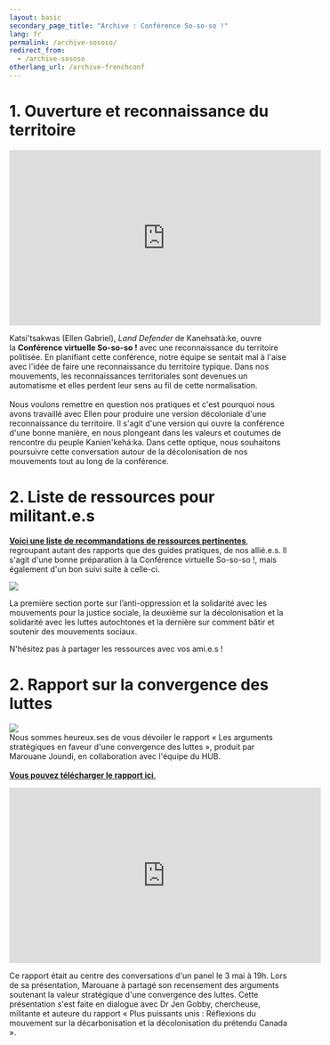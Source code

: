 ```yaml
---
layout: basic
secondary_page_title: "Archive : Conférence So-so-so !"
lang: fr
permalink: /archive-sososo/
redirect_from:
  - /archive-sososo
otherlang_url: /archive-frenchconf
---
```

# 1. Ouverture et reconnaissance du territoire

<iframe width="560" height="315" src="https://www.youtube.com/embed/5Mm2vDSgXD0" title="YouTube video player" frameborder="0" allow="accelerometer; autoplay; clipboard-write; encrypted-media; gyroscope; picture-in-picture" allowfullscreen></iframe>

Katsi'tsakwas (Ellen Gabriel), *Land Defender* de Kanehsatà:ke, ouvre la **Conférence virtuelle So-so-so !** avec une reconnaissance du territoire politisée. En planifiant cette conférence, notre équipe se sentait mal à l'aise avec l'idée de faire une reconnaissance du territoire typique. Dans nos mouvements, les reconnaissances territoriales sont devenues un automatisme et elles perdent leur sens au fil de cette normalisation.\
\
Nous voulons remettre en question nos pratiques et c'est pourquoi nous avons travaillé avec Ellen pour produire une version décoloniale d'une reconnaissance du territoire. Il s'agit d'une version qui ouvre la conférence d'une bonne manière, en nous plongeant dans les valeurs et coutumes de rencontre du peuple Kanien'kehá:ka. Dans cette optique, nous souhaitons poursuivre cette conversation autour de la décolonisation de nos mouvements tout au long de la conférence.

# 2. Liste de ressources pour militant.e.s

**[Voici une liste de recommandations de ressources pertinentes](https://www.lehub.ca/ressources/)**, regroupant autant des rapports que des guides pratiques, de nos allié.e.s. Il s'agit d'une bonne préparation à la Conférence virtuelle So-so-so !, mais également d'un bon suivi suite à celle-ci.

![](/media/docs-mouvements-fr.png)

La première section porte sur l’anti-oppression et la solidarité avec les mouvements pour la justice sociale, la deuxième sur la décolonisation et la solidarité avec les luttes autochtones et la dernière sur comment bâtir et soutenir des mouvements sociaux. 

N'hésitez pas à partager les ressources avec vos ami.e.s ! 

# 2. Rapport sur la convergence des luttes

[![](https://ci6.googleusercontent.com/proxy/49dnmta6YBNi-fjl8SrdAokVEB0MKCV2-qv70y3UVzX6QkAKlo69LLRm_IzUmkzI6v-qOuTqkVKkYp8oY4On-Kt7YqDPmcHHgu7laSIuq_WA44lBtlv5J5SIqZYYr9RqePd3X76woXFPy08xY64QzTC8ZKNoGg=s0-d-e1-ft#https://mcusercontent.com/6da6ef9a2de17cfdceb029edc/images/2d48b1d3-ad06-46d8-830b-2da5990212ed.png)](https://www.lehub.ca/media/rapportconvergencedesluttes.pdf)\
Nous sommes heureux.ses de vous dévoiler le rapport « Les arguments stratégiques en faveur d'une convergence des luttes », produit par Marouane Joundi, en collaboration avec l'équipe du HUB. \
\
[**Vous pouvez télécharger le rapport ici**.](https://www.lehub.ca/media/rapportconvergencedesluttes.pdf)

<iframe width="560" height="315" src="https://www.youtube.com/embed/HdLzJuuu12o" title="YouTube video player" frameborder="0" allow="accelerometer; autoplay; clipboard-write; encrypted-media; gyroscope; picture-in-picture" allowfullscreen></iframe>

Ce rapport était au centre des conversations d'un panel le 3 mai à 19h. Lors de sa présentation, Marouane à partagé son recensement des arguments soutenant la valeur stratégique d'une convergence des luttes. Cette présentation s'est faite en dialogue avec Dr Jen Gobby, chercheuse, militante et auteure du rapport « Plus puissants unis : Réflexions du mouvement sur la décarbonisation et la décolonisation du prétendu Canada ».